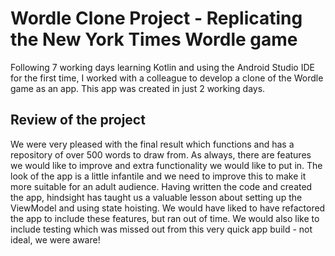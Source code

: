 # Wordle Clone Project - Replicating the New York Times Wordle game #
Following 7 working days learning Kotlin and using the Android Studio IDE for the first time, I worked with a colleague to develop a clone of the Wordle game as an app. 
This app was created in just 2 working days. 

## Review of the project ##
We were very pleased with the final result which functions and has a repository of over 500 words to draw from. As always, there are features we would like to improve and extra functionality we would like to put in. The look of the app is a little infantile and we need to improve this to make it more suitable for an adult audience.
Having written the code and created the app, hindsight has taught us a valuable lesson about setting up the ViewModel and using state hoisting. We would have liked to have refactored the app to include these features, but ran out of time. We would also like to include testing which was missed out from this very quick app build - not ideal, we were aware!